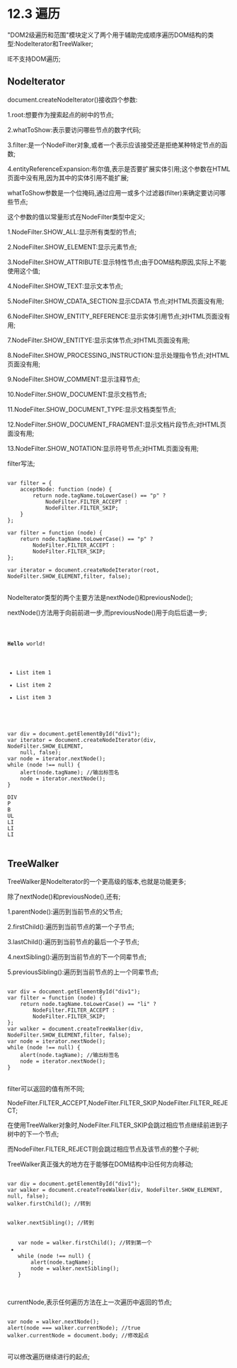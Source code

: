 # 12.3 遍历

"DOM2级遍历和范围"模块定义了两个用于辅助完成顺序遍历DOM结构的类型:NodeIterator和TreeWalker;

IE不支持DOM遍历;

## NodeIterator

document.createNodeIterator()接收四个参数:

1.root:想要作为搜索起点的树中的节点;

2.whatToShow:表示要访问哪些节点的数字代码;

3.filter:是一个NodeFilter对象,或者一个表示应该接受还是拒绝某种特定节点的函数;

4.entityReferenceExpansion:布尔值,表示是否要扩展实体引用;这个参数在HTML页面中没有用,因为其中的实体引用不能扩展;

whatToShow参数是一个位掩码,通过应用一或多个过滤器(filter)来确定要访问哪些节点;

这个参数的值以常量形式在NodeFilter类型中定义;

1.NodeFilter.SHOW_ALL:显示所有类型的节点;

2.NodeFilter.SHOW_ELEMENT:显示元素节点;

3.NodeFilter.SHOW_ATTRIBUTE:显示特性节点;由于DOM结构原因,实际上不能使用这个值;

4.NodeFilter.SHOW_TEXT:显示文本节点;

5.NodeFilter.SHOW_CDATA_SECTION:显示CDATA 节点;对HTML页面没有用;

6.NodeFilter.SHOW_ENTITY_REFERENCE:显示实体引用节点;对HTML页面没有用;

7.NodeFilter.SHOW_ENTITYE:显示实体节点;对HTML页面没有用;

8.NodeFilter.SHOW_PROCESSING_INSTRUCTION:显示处理指令节点;对HTML页面没有用;

9.NodeFilter.SHOW_COMMENT:显示注释节点;

10.NodeFilter.SHOW_DOCUMENT:显示文档节点;

11.NodeFilter.SHOW_DOCUMENT_TYPE:显示文档类型节点;

12.NodeFilter.SHOW_DOCUMENT_FRAGMENT:显示文档片段节点;对HTML页面没有用;

13.NodeFilter.SHOW_NOTATION:显示符号节点;对HTML页面没有用;

filter写法;

<pre>
<code>
var filter = {
    acceptNode: function (node) {
        return node.tagName.toLowerCase() == "p" ?
            NodeFilter.FILTER_ACCEPT :
            NodeFilter.FILTER_SKIP;
    }
};

var filter = function (node) {
    return node.tagName.toLowerCase() == "p" ?
        NodeFilter.FILTER_ACCEPT :
        NodeFilter.FILTER_SKIP;
};

var iterator = document.createNodeIterator(root, NodeFilter.SHOW_ELEMENT,filter, false);
</code>
</pre>

NodeIterator类型的两个主要方法是nextNode()和previousNode();

nextNode()方法用于向前前进一步,而previousNode()用于向后后退一步;

<pre>
<code>
<div id="div1">
<p><b>Hello</b> world!</p>
<ul>
<li>List item 1</li>
<li>List item 2</li>
<li>List item 3</li>
</ul>
</div>

var div = document.getElementById("div1");
var iterator = document.createNodeIterator(div, NodeFilter.SHOW_ELEMENT,
    null, false);
var node = iterator.nextNode();
while (node !== null) {
    alert(node.tagName); //输出标签名
    node = iterator.nextNode();
}

DIV
P
B
UL
LI
LI
LI
</code>
</pre>

## TreeWalker

TreeWalker是NodeIterator的一个更高级的版本,也就是功能更多;

除了nextNode()和previousNode(),还有;

1.parentNode():遍历到当前节点的父节点;

2.firstChild():遍历到当前节点的第一个子节点;

3.lastChild():遍历到当前节点的最后一个子节点;

4.nextSibling():遍历到当前节点的下一个同辈节点;

5.previousSibling():遍历到当前节点的上一个同辈节点;

<pre>
<code>
var div = document.getElementById("div1");
var filter = function (node) {
    return node.tagName.toLowerCase() == "li" ?
        NodeFilter.FILTER_ACCEPT :
        NodeFilter.FILTER_SKIP;
};
var walker = document.createTreeWalker(div, NodeFilter.SHOW_ELEMENT,filter, false);
var node = iterator.nextNode();
while (node !== null) {
    alert(node.tagName); //输出标签名
    node = iterator.nextNode();
}
</code>
</pre>

filter可以返回的值有所不同;

NodeFilter.FILTER_ACCEPT,NodeFilter.FILTER_SKIP,NodeFilter.FILTER_REJECT;

在使用TreeWalker对象时,NodeFilter.FILTER_SKIP会跳过相应节点继续前进到子树中的下一个节点;

而NodeFilter.FILTER_REJECT则会跳过相应节点及该节点的整个子树;

TreeWalker真正强大的地方在于能够在DOM结构中沿任何方向移动;

<pre>
<code>
var div = document.getElementById("div1");
var walker = document.createTreeWalker(div, NodeFilter.SHOW_ELEMENT, null, false);
walker.firstChild(); //转到<p>
walker.nextSibling(); //转到<ul>
var node = walker.firstChild(); //转到第一个<li>
while (node !== null) {
    alert(node.tagName);
    node = walker.nextSibling();
}
</code>
</pre>

currentNode,表示任何遍历方法在上一次遍历中返回的节点;

<pre>
<code>
var node = walker.nextNode();
alert(node === walker.currentNode); //true
walker.currentNode = document.body; //修改起点
</code>
</pre>

可以修改遍历继续进行的起点;